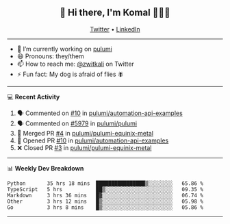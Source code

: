 <h2 align="center"> 👋 Hi there, I'm Komal 🧑🏾‍💻 </h2>
<p align="center">
    <a href="https://twitter.com/zwitkali">Twitter</a> •
    <a href="https://www.linkedin.com/in/komal-ali/">LinkedIn</a>
</p>

--------

- 🔭 I’m currently working on [pulumi](https://github.com/pulumi/pulumi)
- 😄 Pronouns: they/them
- 📫 How to reach me: [@zwitkali](https://twitter.com/zwitkali) on Twitter
- ⚡ Fun fact: My dog is afraid of flies 🪰

--------
💻 **Recent Activity**

<!--START_SECTION:activity-->
1. 🗣 Commented on [#10](https://github.com/pulumi/automation-api-examples/issues/10) in [pulumi/automation-api-examples](https://github.com/pulumi/automation-api-examples)
2. 🗣 Commented on [#5979](https://github.com/pulumi/pulumi/issues/5979) in [pulumi/pulumi](https://github.com/pulumi/pulumi)
3. 🎉 Merged PR [#4](https://github.com/pulumi/pulumi-equinix-metal/pull/4) in [pulumi/pulumi-equinix-metal](https://github.com/pulumi/pulumi-equinix-metal)
4. 💪 Opened PR [#10](https://github.com/pulumi/automation-api-examples/pull/10) in [pulumi/automation-api-examples](https://github.com/pulumi/automation-api-examples)
5. ❌ Closed PR [#3](https://github.com/pulumi/pulumi-equinix-metal/pull/3) in [pulumi/pulumi-equinix-metal](https://github.com/pulumi/pulumi-equinix-metal)
<!--END_SECTION:activity-->

--------

📊 **Weekly Dev Breakdown**
<!--START_SECTION:waka-->
```text
Python       35 hrs 18 mins  ████████████████▒░░░░░░░░   65.86 % 
TypeScript   5 hrs           ██▒░░░░░░░░░░░░░░░░░░░░░░   09.35 % 
Markdown     3 hrs 36 mins   █▓░░░░░░░░░░░░░░░░░░░░░░░   06.74 % 
Other        3 hrs 12 mins   █▒░░░░░░░░░░░░░░░░░░░░░░░   05.98 % 
Go           3 hrs 8 mins    █▒░░░░░░░░░░░░░░░░░░░░░░░   05.86 % 
```
<!--END_SECTION:waka-->

--------